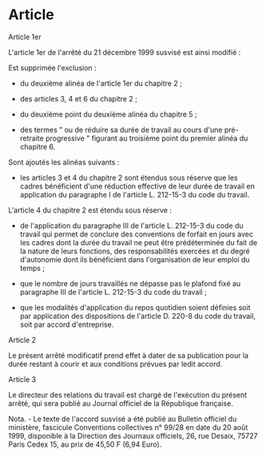 # Article

  
 Article 1er  
  
 L'article 1er de l'arrêté du 21 décembre 1999 susvisé est ainsi modifié :  
  
 Est supprimée l'exclusion :  
  
 - du deuxième alinéa de l'article 1er du chapitre 2 ;  
  
 - des articles 3, 4 et 6 du chapitre 2 ;  
  
 - du deuxième point du deuxième alinéa du chapitre 5 ;  
  
 - des termes " ou de réduire sa durée de travail au cours d'une pré-retraite progressive " figurant au troisième point du premier alinéa du chapitre 6.  
  
 Sont ajoutés les alinéas suivants :  
  
 - les articles 3 et 4 du chapitre 2 sont étendus sous réserve que les cadres bénéficient d'une réduction effective de leur durée de travail en application du paragraphe I de l'article L. 212-15-3 du code du travail.  
  
 L'article 4 du chapitre 2 est étendu sous réserve :  
  
 - de l'application du paragraphe III de l'article L. 212-15-3 du code du travail qui permet de conclure des conventions de forfait en jours avec les cadres dont la durée du travail ne peut être prédéterminée du fait de la nature de leurs fonctions, des responsabilités exercées et du degré d'autonomie dont ils bénéficient dans l'organisation de leur emploi du temps ;  
  
 - que le nombre de jours travaillés ne dépasse pas le plafond fixé au paragraphe III de l'article L. 212-15-3 du code du travail ;  
  
 - que les modalités d'application du repos quotidien soient définies soit par application des dispositions de l'article D. 220-8 du code du travail, soit par accord d'entreprise.  
  
 Article 2  
  
 Le présent arrêté modificatif prend effet à dater de sa publication pour la durée restant à courir et aux conditions prévues par ledit accord.  
  
 Article 3  
  
 Le directeur des relations du travail est chargé de l'exécution du présent arrêté, qui sera publié au Journal officiel de la République française.  
  
 Nota. - Le texte de l'accord susvisé a été publié au Bulletin officiel du ministère, fascicule Conventions collectives n° 99/28 en date du 20 août 1999, disponible à la Direction des Journaux officiels, 26, rue Desaix, 75727 Paris Cedex 15, au prix de 45,50 F (6,94 Euro).  
